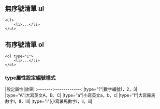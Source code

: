 ## 無序號清單 ul
```
<ul>
	<li>...</li>
</ul>
```
## 有序號清單 ol
```
<ol type="1">
	<li>...</li>
</ol>
```
### type屬性設定編號樣式

|設定屬性|效果|
:--------:--------------:
|type="1"|數字編號1，2，3|
|type="A"|大寫英文A，B，C|
|type="a"|小寫英文a，b，c|
|type="I"|大寫羅馬數字I，II，III|
|type="i"|小寫羅馬數字i，ii，iii|
